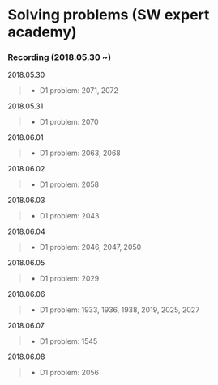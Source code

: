 # Solving problems (SW expert academy)

### Recording (2018.05.30 ~)

2018.05.30
>- D1 problem: 2071, 2072

2018.05.31
>- D1 problem: 2070

2018.06.01
>- D1 problem: 2063, 2068 

2018.06.02
>- D1 problem: 2058 

2018.06.03
>- D1 problem: 2043 

2018.06.04
>- D1 problem: 2046, 2047, 2050

2018.06.05
>- D1 problem: 2029 

2018.06.06
>- D1 problem: 1933, 1936, 1938, 2019, 2025, 2027 

2018.06.07
>- D1 problem: 1545 

2018.06.08
>- D1 problem: 2056 
